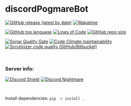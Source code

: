 # discordPogmareBot

[![GitHub release (latest by date)](https://img.shields.io/github/v/release/BonHowi/discordPogmareBot)](https://github.com/BonHowi/discordPogmareBot)
[![Wakatime](https://wakatime.com/badge/github/BonHowi/discordPogmareBot.svg)](https://wakatime.com/projects/discordPogmareBot)

[![GitHub top language](https://img.shields.io/github/languages/top/BonHowi/discordPogmareBot)](https://github.com/BonHowi/discordPogmareBot)
[![Lines of Code](https://tokei.rs/b1/github/BonHowi/discordPogmareBot?category=code)](https://github.com/BonHowi/discordPogmareBot)
[![GitHub repo size](https://img.shields.io/github/repo-size/BonHowi/discordPogmareBot)](https://github.com/BonHowi/discordPogmareBot)

[![Sonar Quality Gate](https://img.shields.io/sonar/quality_gate/BonHowi_discordPogmareBot?server=https%3A%2F%2Fsonarcloud.io)](https://sonarcloud.io/dashboard?id=BonHowi_discordPogmareBot)
[![Code Climate maintainability](https://img.shields.io/codeclimate/maintainability/BonHowi/discordPogmareBot)](https://codeclimate.com/github/BonHowi/discordPogmareBot/maintainability)
[![Scrutinizer code quality (GitHub/Bitbucket)](https://img.shields.io/scrutinizer/quality/g/BonHowi/discordPogmareBot)](https://scrutinizer-ci.com/g/BonHowi/discordPogmareBot/reports/)



<br />

### Server info:   
[![Discord Shield](https://discordapp.com/api/guilds/871434324023599155/widget.png?style=shield)](https://discord.gg/Kt35Jtc5nT)
[![Discord Nightmare](https://img.shields.io/badge/Nightmare%20killed-no-red)](https://discord.gg/Kt35Jtc5nT)


<br />

 
Install dependencies:
`pip -r install .`

